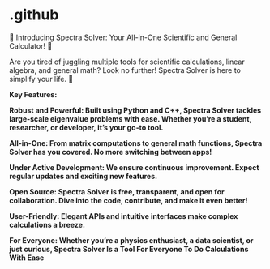 # .github
🌟 Introducing Spectra Solver: Your All-in-One Scientific and General Calculator! 🌟

Are you tired of juggling multiple tools for scientific calculations, linear algebra, and general math? Look no further! Spectra Solver is here to simplify your life. 🚀

<b>Key Features:<b> 

<b>Robust and Powerful</b>: Built using Python and C++, Spectra Solver tackles large-scale eigenvalue problems with ease. Whether you’re a student, researcher, or developer, it’s your go-to tool.<br>

<b>All-in-One</b>: From matrix computations to general math functions, Spectra Solver has you covered. No more switching between apps!<br>

<b>Under Active Development</b>: We ensure continuous improvement. Expect regular updates and exciting new features.<br>

<b>Open Source</b>: Spectra Solver is free, transparent, and open for collaboration. Dive into the code, contribute, and make it even better!<br>

<b>User-Friendly</b>: Elegant APIs and intuitive interfaces make complex calculations a breeze.<br>

<b>For Everyone</b>: Whether you’re a physics enthusiast, a data scientist, or just curious, Spectra Solver Is a Tool For Everyone To Do Calculations With Ease<br>
